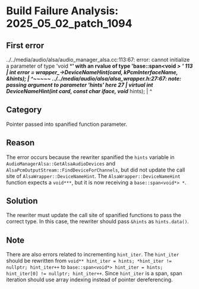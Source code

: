 # Build Failure Analysis: 2025_05_02_patch_1094

## First error

../../media/audio/alsa/audio_manager_alsa.cc:113:67: error: cannot initialize a parameter of type 'void ***' with an rvalue of type 'base::span<void *> *'
  113 |     int error = wrapper_->DeviceNameHint(card, kPcmInterfaceName, &hints);
      |                                                                   ^~~~~~
../../media/audio/alsa/alsa_wrapper.h:27:67: note: passing argument to parameter 'hints' here
   27 |   virtual int DeviceNameHint(int card, const char* iface, void*** hints);
      |                                                                   ^

## Category
Pointer passed into spanified function parameter.

## Reason
The error occurs because the rewriter spanified the `hints` variable in `AudioManagerAlsa::GetAlsaAudioDevices` and `AlsaPcmOutputStream::FindDeviceForChannels`, but did not update the call site of `AlsaWrapper::DeviceNameHint`. The `AlsaWrapper::DeviceNameHint` function expects a `void***`, but it is now receiving a `base::span<void*> *`.

## Solution
The rewriter must update the call site of spanified functions to pass the correct type. In this case, the rewriter should pass `&hints` as `hints.data()`.

## Note
There are also errors related to incrementing `hint_iter`. The `hint_iter` should be rewritten from `void** hint_iter = hints; *hint_iter != nullptr; hint_iter++` to `base::span<void*> hint_iter = hints; hint_iter[0] != nullptr; hint_iter++`. Since `hint_iter` is a span, span iteration should use array indexing instead of pointer dereferencing.
